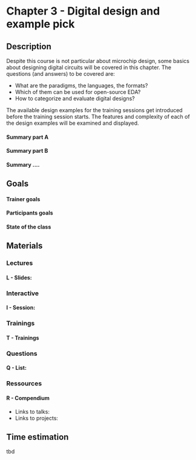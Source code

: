 # Chapter 3 - Digital design and example pick

## Description
Despite this course is not particular about microchip design, some basics about designing digital circuits will be covered in this chapter. The questions (and answers) to be covered are:
* What are the paradigms, the languages, the formats?
* Which of them can be used for open-source EDA?
* How to categorize and evaluate digital designs?

The available design examples for the training sessions get introduced before the training session starts. The features and complexity of each of the design examples will be examined and displayed. 

#### Summary part A
#### Summary part B
#### Summary ....

## Goals
#### Trainer goals
#### Participants goals
#### State of the class

## Materials
### Lectures
#### L - Slides:

### Interactive
#### I - Session:

### Trainings
#### T - Trainings

### Questions
#### Q - List:

### Ressources
#### R - Compendium
* Links to talks:
* Links to projects:

## Time estimation
tbd
